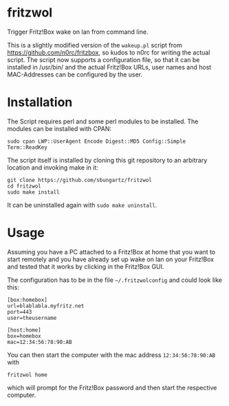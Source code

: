 # fritzwol
Trigger Fritz!Box wake on lan from command line.

This is a slightly modified version of the `wakeup.pl` script from https://github.com/n0rc/fritzbox, so kudos to n0rc for writing the actual script.
The script now supports a configuration file, so that it can be installed in /usr/bin/ and the actual Fritz!Box URLs, user names and host MAC-Addresses can be configured by the user.

# Installation
The Script requires perl and some perl modules to be installed.
The modules can be installed with CPAN:

    sudo cpan LWP::UserAgent Encode Digest::MD5 Config::Simple Term::ReadKey

The script itself is installed by cloning this git repository to an arbitrary location and invoking make in it:

    git clone https://github.com/sbungartz/fritzwol
    cd fritzwol
    sudo make install

It can be uninstalled again with `sudo make uninstall`.

# Usage
Assuming you have a PC attached to a Fritz!Box at home that you want to start remotely and you have already set up wake on lan on your Fritz!Box and tested that it works by clicking in the Fritz!Box GUI.

The configuration has to be in the file `~/.fritzwolconfig` and could look like this:

    [box:homebox]
    url=blablabla.myfritz.net
    port=443
    user=theusername
    
    [host:home]
    box=homebox
    mac=12:34:56:78:90:AB

You can then start the computer with the mac address `12:34:56:78:90:AB` with

    fritzwol home

which will prompt for the Fritz!Box password and then start the respective computer.

    

